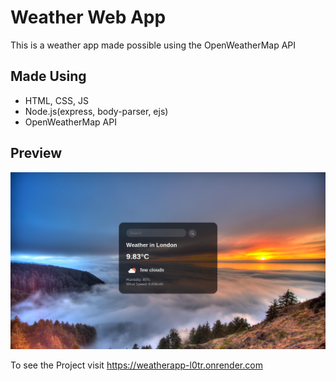 # Weather Web App
This is a weather app made possible using the OpenWeatherMap API

## Made Using
* HTML, CSS, JS
* Node.js(express, body-parser, ejs)
* OpenWeatherMap API

## Preview
<img src="Screenshot 2023-04-19 1.07.53 PM.png">

To see the Project visit
https://weatherapp-l0tr.onrender.com

